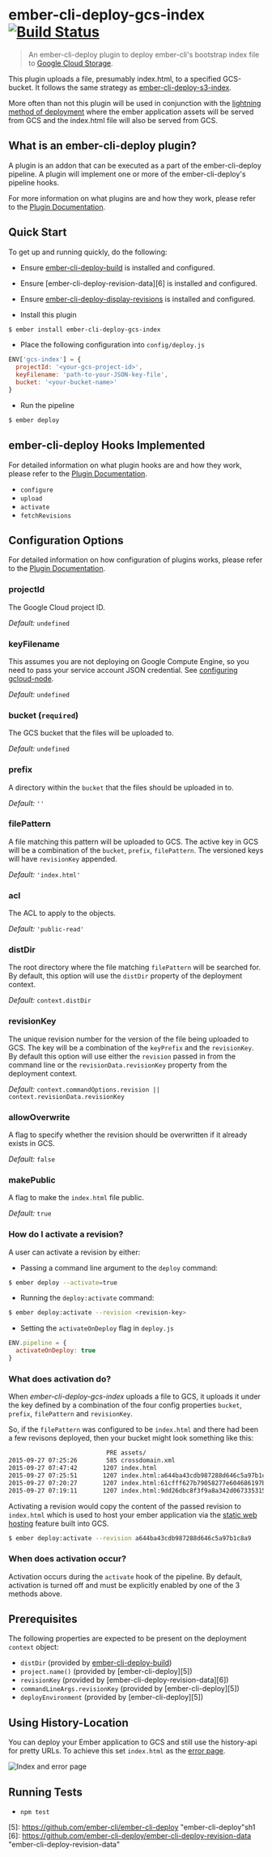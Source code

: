 # ember-cli-deploy-gcs-index [![Build Status](https://travis-ci.org/envoy/ember-cli-deploy-gcs-index.svg?branch=master)](https://travis-ci.org/envoy/ember-cli-deploy-gcs-index)


> An ember-cli-deploy plugin to deploy ember-cli's bootstrap index file to [Google Cloud Storage](https://cloud.google.com/storage/).

This plugin uploads a file, presumably index.html, to a specified
GCS-bucket. It follows the same strategy as
[ember-cli-deploy-s3-index](https://github.com/ember-cli-deploy/ember-cli-deploy-s3-index).

More often than not this plugin will be used in conjunction with the [lightning method of deployment][1] where the ember application assets will be served from GCS and the index.html file will also be served from GCS.

## What is an ember-cli-deploy plugin?

A plugin is an addon that can be executed as a part of the ember-cli-deploy pipeline. A plugin will implement one or more of the ember-cli-deploy's pipeline hooks.

For more information on what plugins are and how they work, please refer to the [Plugin Documentation][2].

## Quick Start
To get up and running quickly, do the following:

- Ensure [ember-cli-deploy-build][4] is installed and configured.
- Ensure [ember-cli-deploy-revision-data][6] is installed and configured.
- Ensure [ember-cli-deploy-display-revisions](https://github.com/duizendnegen/ember-cli-deploy-display-revisions) is installed and configured.

- Install this plugin

```bash
$ ember install ember-cli-deploy-gcs-index
```

- Place the following configuration into `config/deploy.js`

```javascript
ENV['gcs-index'] = {
  projectId: '<your-gcs-project-id>',
  keyFilename: 'path-to-your-JSON-key-file',
  bucket: '<your-bucket-name>'
}
```

- Run the pipeline

```bash
$ ember deploy
```

## ember-cli-deploy Hooks Implemented

For detailed information on what plugin hooks are and how they work, please refer to the [Plugin Documentation][2].

- `configure`
- `upload`
- `activate`
- `fetchRevisions`

## Configuration Options


For detailed information on how configuration of plugins works, please refer to the [Plugin Documentation][2].

### projectId

The Google Cloud project ID.

*Default:* `undefined`

### keyFilename

This assumes you are not deploying on Google Compute Engine, so you need to pass your service account JSON credential. See [configuring gcloud-node](https://github.com/GoogleCloudPlatform/gcloud-node#elsewhere).

*Default:* `undefined`

### bucket (`required`)

The GCS bucket that the files will be uploaded to.

*Default:* `undefined`


### prefix

A directory within the `bucket` that the files should be uploaded in to.

*Default:* `''`

### filePattern

A file matching this pattern will be uploaded to GCS. The active key in GCS will be a combination of the `bucket`, `prefix`, `filePattern`. The versioned keys will have `revisionKey` appended.

*Default:* `'index.html'`

### acl

The ACL to apply to the objects.

*Default:* `'public-read'`

### distDir

The root directory where the file matching `filePattern` will be searched for. By default, this option will use the `distDir` property of the deployment context.

*Default:* `context.distDir`

### revisionKey

The unique revision number for the version of the file being uploaded to GCS. The key will be a combination of the `keyPrefix` and the `revisionKey`. By default this option will use either the `revision` passed in from the command line or the `revisionData.revisionKey` property from the deployment context.

*Default:* `context.commandOptions.revision || context.revisionData.revisionKey`

### allowOverwrite

A flag to specify whether the revision should be overwritten if it already exists in GCS.

*Default:* `false`

### makePublic

A flag to make the `index.html` file public.

*Default:* `true`

### How do I activate a revision?

A user can activate a revision by either:

- Passing a command line argument to the `deploy` command:

```bash
$ ember deploy --activate=true
```

- Running the `deploy:activate` command:

```bash
$ ember deploy:activate --revision <revision-key>
```

- Setting the `activateOnDeploy` flag in `deploy.js`

```javascript
ENV.pipeline = {
  activateOnDeploy: true
}
```

### What does activation do?

When *ember-cli-deploy-gcs-index* uploads a file to GCS, it uploads it
under the key defined by a combination of the four config properties
`bucket`, `prefix`, `filePattern` and `revisionKey`.

So, if the `filePattern` was configured to be `index.html` and there
had been a few revisons deployed, then your bucket might look
something like this:

```bash
                           PRE assets/
2015-09-27 07:25:26        585 crossdomain.xml
2015-09-27 07:47:42       1207 index.html
2015-09-27 07:25:51       1207 index.html:a644ba43cdb987288d646c5a97b1c8a9
2015-09-27 07:20:27       1207 index.html:61cfff627b79058277e604686197bbbd
2015-09-27 07:19:11       1207 index.html:9dd26dbc8f3f9a8a342d067335315a63
```

Activating a revision would copy the content of the passed revision to
`index.html` which is used to host your ember application via the
[static web hosting](https://cloud.google.com/storage/docs/website-configuration)
feature built into GCS.

```bash
$ ember deploy:activate --revision a644ba43cdb987288d646c5a97b1c8a9
```

### When does activation occur?

Activation occurs during the `activate` hook of the pipeline. By default, activation is turned off and must be explicitly enabled by one of the 3 methods above.

## Prerequisites

The following properties are expected to be present on the deployment `context` object:

- `distDir`                     (provided by [ember-cli-deploy-build][4])
- `project.name()`              (provided by [ember-cli-deploy][5])
- `revisionKey`                 (provided by [ember-cli-deploy-revision-data][6])
- `commandLineArgs.revisionKey` (provided by [ember-cli-deploy][5])
- `deployEnvironment`           (provided by [ember-cli-deploy][5])

## Using History-Location
You can deploy your Ember application to GCS and still use the
history-api for pretty URLs. To achieve this set `index.html` as the
[error page](https://cloud.google.com/storage/docs/website-configuration#step4).

![Index and error page](https://s3.amazonaws.com/f.cl.ly/items/2w0s2J3l343O3n472e0Z/conf.png?v=969598a5)


## Running Tests

- `npm test`

[1]: https://github.com/lukemelia/ember-cli-deploy-lightning-pack "ember-cli-deploy-lightning-pack"
[2]: http://ember-cli.github.io/ember-cli-deploy/plugins "Plugin Documentation"
[3]: https://www.npmjs.com/package/redis "Redis Client"
[4]: https://github.com/ember-cli-deploy/ember-cli-deploy-build "ember-cli-deploy-build"
[5]: https://github.com/ember-cli/ember-cli-deploy "ember-cli-deploy"sh1
[6]: https://github.com/ember-cli-deploy/ember-cli-deploy-revision-data "ember-cli-deploy-revision-data"
